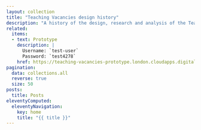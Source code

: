 ```yaml
---
layout: collection
title: "Teaching Vacancies design history"
description: "A history of the design, research and analysis of the Teaching vervices service."
related:
  items:
  - text: Prototype
    description: |
      Username: `test-user`
      Password: `test4278`
    href: https://teaching-vacancies-prototype.london.cloudapps.digital/
pagination:
  data: collections.all
  reverse: true
  size: 50
posts:
  title: Posts
eleventyComputed:
  eleventyNavigation:
    key: home
    title: "{{ title }}"
---
```

